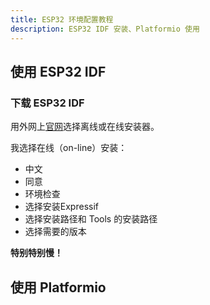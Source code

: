 ```yaml
---
title: ESP32 环境配置教程
description: ESP32 IDF 安装、Platformio 使用
---
```


## 使用 ESP32 IDF

### 下载 ESP32 IDF

用外网上[官网](https://dl.espressif.com/dl/esp-idf/)选择离线或在线安装器。

我选择在线（on-line）安装：
- 中文
- 同意
- 环境检查
- 选择安装Expressif
- 选择安装路径和 Tools 的安装路径
- 选择需要的版本

**特别特别慢！**

## 使用 Platformio
